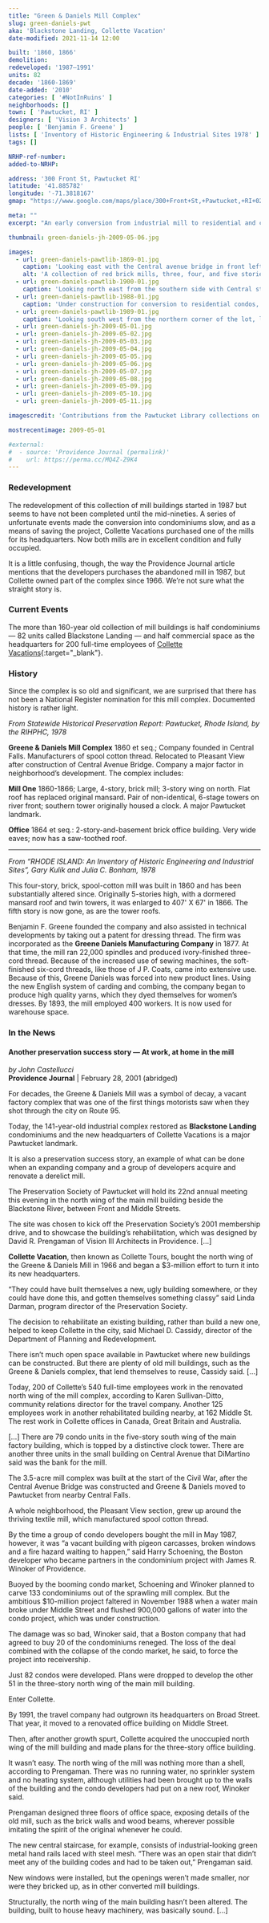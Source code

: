 ```yaml
---
title: "Green & Daniels Mill Complex"
slug: green-daniels-pwt
aka: 'Blackstone Landing, Collette Vacation'
date-modified: 2021-11-14 12:00

built: '1860, 1866'
demolition:
redeveloped: '1987–1991'
units: 82
decade: '1860-1869'
date-added: '2010'
categories: [ '#NotInRuins' ]
neighborhoods: []
town: [ 'Pawtucket, RI' ]
designers: [ 'Vision 3 Architects' ]
people: [ 'Benjamin F. Greene' ]
lists: [ 'Inventory of Historic Engineering & Industrial Sites 1978' ]
tags: []

NRHP-ref-number:
added-to-NRHP:

address: '300 Front St, Pawtucket RI'
latitude: '41.885782'
longitude: '-71.3818167'
gmap: "https://www.google.com/maps/place/300+Front+St,+Pawtucket,+RI+02860/@41.885782,-71.3818167,17z/data=!3m1!4b1!4m5!3m4!1s0x89e45cb378f8d787:0xd9f8bc76279c932e!8m2!3d41.885782!4d-71.379628"

meta: ""
excerpt: "An early conversion from industrial mill to residential and commercial space visible from the highway as visitors enter from Massachusetts"

thumbnail: green-daniels-jh-2009-05-06.jpg

images:
  - url: green-daniels-pawtlib-1869-01.jpg
    caption: 'Looking east with the Central avenue bridge in front left, labelled 1869 — Pawtucket Library collection on Flickr'
    alt: 'A collection of red brick mills, three, four, and five stories in height, some with a mansard roof, all with semi-arched top windows and granite sills, and the main buildings with stairtowers of a few styles. One has a mansard roof and clock faces on all four sides and can be seen from interstate highway 95.'
  - url: green-daniels-pawtlib-1900-01.jpg
    caption: 'Looking north east from the southern side with Central street running across the front, labelled circa 1900–1905 — Pawtucket Library collection on Flickr'
  - url: green-daniels-pawtlib-1988-01.jpg
    caption: 'Under construction for conversion to residential condos, looking south west, labelled 1988 — Pawtucket Library collection on Flickr'
  - url: green-daniels-pawtlib-1989-01.jpg
    caption: 'Looking south west from the northern corner of the lot, labelled August 1989 — Pawtucket Library collection on Flickr'
  - url: green-daniels-jh-2009-05-01.jpg
  - url: green-daniels-jh-2009-05-02.jpg
  - url: green-daniels-jh-2009-05-03.jpg
  - url: green-daniels-jh-2009-05-04.jpg
  - url: green-daniels-jh-2009-05-05.jpg
  - url: green-daniels-jh-2009-05-06.jpg
  - url: green-daniels-jh-2009-05-07.jpg
  - url: green-daniels-jh-2009-05-08.jpg
  - url: green-daniels-jh-2009-05-09.jpg
  - url: green-daniels-jh-2009-05-10.jpg
  - url: green-daniels-jh-2009-05-11.jpg

imagescredit: 'Contributions from the Pawtucket Library collections on Flickr: <a href="//www.flickr.com/photos/pawtucketlibrary/albums/72157716100831568" target="_blank">Blackstone Landing,</a> <a href="//www.flickr.com/photos/pawtucketlibrary/albums/72157669597809192" target="_blank">Green & Daniels</a>'

mostrecentimage: 2009-05-01

#external:
#  - source: 'Providence Journal (permalink)'
#    url: https://perma.cc/MQ4Z-Z9K4
---
```


### Redevelopment

The redevelopment of this collection of mill buildings started in 1987 but seems to have not been completed until the mid-nineties. A series of unfortunate events made the conversion into condominiums slow, and as a means of saving the project, Collette Vacations purchased one of the mills for its headquarters. Now both mills are in excellent condition and fully occupied. 

It is a little confusing, though, the way the Providence Journal article mentions that the developers purchases the abandoned mill in 1987, but Collette owned part of the complex since 1966. We’re not sure what the straight story is. 


### Current Events

The more than 160-year old collection of mill buildings is half condominiums — 82 units called Blackstone Landing — and half commercial space as the headquarters for 200 full-time employees of [Collette Vacations](//www.gocollette.com){:target="_blank"}. 


### History

Since the complex is so old and significant, we are surprised that there has not been a National Register nomination for this mill complex. Documented history is rather light. 


_From Statewide Historical Preservation Report: Pawtucket, Rhode Island, by the RIHPHC, 1978_

**Greene & Daniels Mill Complex** 1860 et seq.; Company founded in Central Falls. Manufacturers of spool cotton thread. Relocated to Pleasant View after construction of Central Avenue Bridge. Company a major factor in neighborhood’s development. The complex includes:

**Mill One** 1860-1866; Large, 4-story, brick mill; 3-story wing on north. Flat roof has replaced original mansard. Pair
of non-identical, 6-stage towers on river front; southern tower originally housed a clock. A major Pawtucket landmark.

**Office** 1864 et seq.: 2-story-and-basement brick office building. Very wide eaves; now has a saw-toothed roof.

***

_From “RHODE ISLAND: An Inventory of Historic Engineering and Industrial Sites”, Gary Kulik and Julia C. Bonham, 1978_

This four-story, brick, spool-cotton mill was built in 1860 and has been substantially altered since. Originally 5-stories high, with a dormered mansard roof and twin towers, it was enlarged to 407' X 67' in 1866. The fifth story is now gone, as are the tower roofs. 

Benjamin F. Greene founded the company and also assisted in technical developments by taking out a patent for dressing thread. The firm was incorporated as the **Greene Daniels Manufacturing Company** in 1877. At that time, the mill ran 22,000 spindles and produced ivory-finished three-cord thread. Because of the increased use of sewing machines, the soft-finished six-cord threads, like those of J P. Coats, came into extensive use. Because of this, Greene Daniels was forced into new product lines. Using the new English system of carding and combing, the company began to produce high quality yarns, which they dyed themselves for women’s dresses. By 1893, the mill employed 400 workers. It is now used
for warehouse space.


### In the News

#### Another preservation success story — At work, at home in the mill

_by John Castellucci_  
**Providence Journal** | February 28, 2001 (abridged)

For decades, the Greene & Daniels Mill was a symbol of decay, a vacant factory complex that was one of the first things motorists saw when they shot through the city on Route 95.

Today, the 141-year-old industrial complex restored as **Blackstone Landing** condominiums and the new headquarters of Collette Vacations is a major Pawtucket landmark.

It is also a preservation success story, an example of what can be done when an expanding company and a group of developers acquire and renovate a derelict mill.

The Preservation Society of Pawtucket will hold its 22nd annual meeting this evening in the north wing of the main mill building beside the Blackstone River, between Front and Middle Streets.

The site was chosen to kick off the Preservation Society’s 2001 membership drive, and to showcase the building’s rehabilitation, which was designed by David R. Prengaman of Vision III Architects in Providence. […]

**Collette Vacation**, then known as Collette Tours, bought the north wing of the Greene & Daniels Mill in 1966 and began a $3-million effort to turn it into its new headquarters.

“They could have built themselves a new, ugly building somewhere, or they could have done this, and gotten themselves something classy” said Linda Darman, program director of the Preservation Society.

The decision to rehabilitate an existing building, rather than build a new one, helped to keep Collette in the city, said Michael D. Cassidy, director of the Department of Planning and Redevelopment.

There isn’t much open space available in Pawtucket where new buildings can be constructed. But there are plenty of old mill buildings, such as the Greene & Daniels complex, that lend themselves to reuse, Cassidy said. […]

Today, 200 of Collette’s 540 full-time employees work in the renovated north wing of the mill complex, according to Karen Sullivan-Ditto, community relations director for the travel company. Another 125 employees work in another rehabilitated building nearby, at 162 Middle St. The rest work in Collette offices in Canada, Great Britain and Australia.

[…] There are 79 condo units in the five-story south wing of the main factory building, which is topped by a distinctive clock tower. There are another three units in the small building on Central Avenue that DiMartino said was the bank for the mill.

The 3.5-acre mill complex was built at the start of the Civil War, after the Central Avenue Bridge was constructed and Greene & Daniels moved to Pawtucket from nearby Central Falls.

A whole neighborhood, the Pleasant View section, grew up around the thriving textile mill, which manufactured spool cotton thread.

By the time a group of condo developers bought the mill in May 1987, however, it was “a vacant building with pigeon carcasses, broken windows and a fire hazard waiting to happen,” said Harry Schoening, the Boston developer who became partners in the condominium project with James R. Winoker of Providence.

Buoyed by the booming condo market, Schoening and Winoker planned to carve 133 condominiums out of the sprawling mill complex. But the ambitious $10-million project faltered in November 1988 when a water main broke under Middle Street and flushed 900,000 gallons of water into the condo project, which was under construction.

The damage was so bad, Winoker said, that a Boston company that had agreed to buy 20 of the condominiums reneged. The loss of the deal combined with the collapse of the condo market, he said, to force the project into receivership.

Just 82 condos were developed. Plans were dropped to develop the other 51 in the three-story north wing of the main mill building.

Enter Collette.

By 1991, the travel company had outgrown its headquarters on Broad Street. That year, it moved to a renovated office building on Middle Street.

Then, after another growth spurt, Collette acquired the unoccupied north wing of the mill building and made plans for the three-story office building.

It wasn’t easy. The north wing of the mill was nothing more than a shell, according to Prengaman. There was no running water, no sprinkler system and no heating system, although utilities had been brought up to the walls of the building and the condo developers had put on a new roof, Winoker said.

Prengaman designed three floors of office space, exposing details of the old mill, such as the brick walls and wood beams, wherever possible imitating the spirit of the original whenever he could.

The new central staircase, for example, consists of industrial-looking green metal hand rails laced with steel mesh. “There was an open stair that didn’t meet any of the building codes and had to be taken out,” Prengaman said.

New windows were installed, but the openings weren’t made smaller, nor were they bricked up, as in other converted mill buildings.

Structurally, the north wing of the main building hasn’t been altered. The building, built to house heavy machinery, was basically sound. […]
